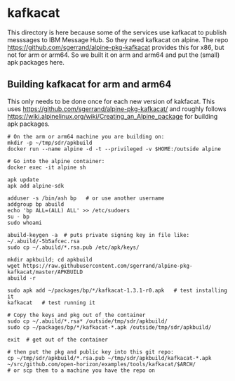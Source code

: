 # kafkacat

This directory is here because some of the services use kafkacat to publish messsages to IBM Message Hub.
So they need kafkacat on alpine. The repo https://github.com/sgerrand/alpine-pkg-kafkacat provides this for
x86, but not for arm or arm64. So we built it on arm and arm64 and put the (small) apk packages here.

## Building kafkacat for arm and arm64

This only needs to be done once for each new version of kakfacat. This uses https://github.com/sgerrand/alpine-pkg-kafkacat/ and
roughly follows https://wiki.alpinelinux.org/wiki/Creating_an_Alpine_package for building apk packages.

```
# On the arm or arm64 machine you are building on:
mkdir -p ~/tmp/sdr/apkbuild
docker run --name alpine -d -t --privileged -v $HOME:/outside alpine

# Go into the alpine container:
docker exec -it alpine sh

apk update
apk add alpine-sdk

adduser -s /bin/ash bp   # or use another username
addgroup bp abuild
echo 'bp ALL=(ALL) ALL' >> /etc/sudoers
su - bp
sudo whoami

abuild-keygen -a  # puts private signing key in file like: ~/.abuild/-5b5afcec.rsa
sudo cp ~/.abuild/*.rsa.pub /etc/apk/keys/

mkdir apkbuild; cd apkbuild
wget https://raw.githubusercontent.com/sgerrand/alpine-pkg-kafkacat/master/APKBUILD
abuild -r

sudo apk add ~/packages/bp/*/kafkacat-1.3.1-r0.apk   # test installing it
kafkacat   # test running it

# Copy the keys and pkg out of the container
sudo cp ~/.abuild/*.rsa* /outside/tmp/sdr/apkbuild/
sudo cp ~/packages/bp/*/kafkacat-*.apk /outside/tmp/sdr/apkbuild/

exit  # get out of the container

# then put the pkg and public key into this git repo:
cp ~/tmp/sdr/apkbuild/*.rsa.pub ~/tmp/sdr/apkbuild/kafkacat-*.apk ~/src/github.com/open-horizon/examples/tools/kafkacat/$ARCH/
# or scp them to a machine you have the repo on
```
